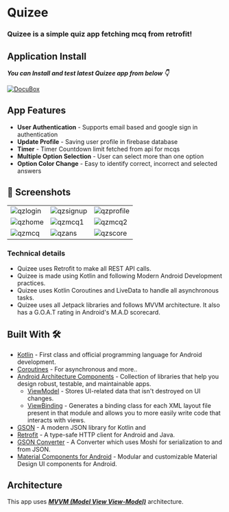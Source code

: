 # **Quizee** 

### **Quizee** is a simple quiz app fetching mcq from retrofit!

## Application Install

***You can Install and test latest Quizee app from below 👇***

[![DocuBox](https://img.shields.io/badge/Quizee✅-APK-red.svg?style=for-the-badge&logo=android)](https://drive.google.com/file/d/1-Ims94uY3TsrnnH4uAOuxwgx5jkRPUoV/view?usp=sharing)

## App Features

- **User Authentication** - Supports email based  and google sign in authentication 
- **Update Profile** - Saving user profile in firebase database
- **Timer** - Timer Countdown limit fetched from api for mcqs
- **Multiple Option Selection** - User can select more than one option 
- **Option Color Change** - Easy to identify correct, incorrect and selected answers


## 📸 Screenshots 

|   |   |   |
|---|---|---|
|![qzlogin](https://user-images.githubusercontent.com/69722542/188497606-f0fbe203-e3a2-41e2-86cf-08f660beba1d.jpeg)| ![qzsignup](https://user-images.githubusercontent.com/69722542/188497635-9e1e50a0-4c62-4bfc-bec1-1124557795a3.jpeg) | ![qzprofile](https://user-images.githubusercontent.com/69722542/188497644-82a2f4bd-1312-4c8a-9d93-45132306ad66.jpeg)
|![qzhome](https://user-images.githubusercontent.com/69722542/188497753-f7992a4f-4772-4867-becb-1180d04723fc.jpeg) | ![qzmcq1](https://user-images.githubusercontent.com/69722542/188497980-f41e1149-24fe-435b-8c60-cc57f9c5a518.jpeg) |![qzmcq2](https://user-images.githubusercontent.com/69722542/188497648-c1db7d9d-2c44-4123-8e6f-c844cff9419d.jpeg) 
|![qzmcq](https://user-images.githubusercontent.com/69722542/188497740-20dd160d-a86d-4563-bd1a-c6d9f346daa2.jpeg)|![qzans](https://user-images.githubusercontent.com/69722542/188497729-f97578ae-047d-4ac0-88fb-ffd0929dc8bd.jpeg) | ![qzscore](https://user-images.githubusercontent.com/69722542/188497673-566471e9-4ba7-4adb-8031-7a1c89906b47.jpeg)


### Technical details 

- Quizee uses Retrofit to make all REST API calls.
- Quizee is made using Kotlin and following Modern Android Development practices.
- Quizee uses Kotlin Coroutines and LiveData to handle all asynchronous tasks.
- Quizee uses all Jetpack libraries and follows MVVM architecture. It also has a G.O.A.T rating in Android's  M.A.D scorecard.



## Built With 🛠
- [Kotlin](https://kotlinlang.org/) - First class and official programming language for Android development.
- [Coroutines](https://kotlinlang.org/docs/reference/coroutines-overview.html) - For asynchronous and more..
- [Android Architecture Components](https://developer.android.com/topic/libraries/architecture) - Collection of libraries that help you design robust, testable, and maintainable apps.
  - [ViewModel](https://developer.android.com/topic/libraries/architecture/viewmodel) - Stores UI-related data that isn't destroyed on UI changes. 
  - [ViewBinding](https://developer.android.com/topic/libraries/view-binding) - Generates a binding class for each XML layout file present in that module and allows you to more easily write code that interacts with views.
- [GSON](https://github.com/google/gson) - A modern JSON library for Kotlin and
- [Retrofit](https://square.github.io/retrofit/) - A type-safe HTTP client for Android and Java.
- [GSON Converter](https://github.com/square/retrofit/tree/master/retrofit-converters/gson) - A Converter which uses Moshi for serialization to and from JSON.
- [Material Components for Android](https://github.com/material-components/material-components-android) - Modular and customizable Material Design UI components for Android.

## Architecture
This app uses [***MVVM (Model View View-Model)***](https://developer.android.com/jetpack/docs/guide#recommended-app-arch) architecture.

  


